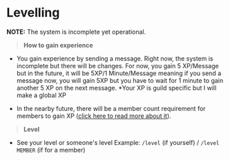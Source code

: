 # Levelling

**NOTE:** The system is incomplete yet operational.

>**How to gain experience**

* You gain experience by sending a message. Right now, the system is incomplete but there will be changes. For now, you gain 5 XP/Message but in the future, it will be 5XP/1 Minute/Message meaning if you send a message now, you will gain 5XP but you have to wait for 1 minute to gain another 5 XP on the next message.
*Your XP is guild specific but I will make a global XP


* In the nearby future, there will be a member count requirement for members to gain XP ([click here to read more about it](https://github.com/ZaneRE544/ZaneRE544/blob/main/2022%20plans.md)).

>**Level**

* See your level or someone's level
    Example: `/level` (if yourself) / `/level MEMBER` (if for a member)
